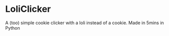 # LoliClicker
A (too) simple cookie clicker with a loli instead of a cookie.
Made in 5mins in Python
